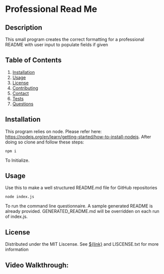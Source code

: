 # Professional Read Me

## Description
This small program creates the correct formatting for a professional README with user input to populate fields if given

## Table of Contents
<ol>
  <li><a href="#Installation">Installation</a></li>
  <li><a href="#usage">Usage</a></li>
  <li><a href="#license">License</a></li>
  <li><a href="#contributing">Contributing</a></li>
  <li><a href="#contact">Contact</a></li>
  <li><a href="#tests">Tests</a></li>
  <li><a href="#questions">Questions</a></li>
</ol>

## Installation
This program relies on node. Please refer here: https://nodejs.org/en/learn/getting-started/how-to-install-nodejs. After doing so clone and follow these steps:
```
npm i
```
To Initialize. 
## Usage
Use this to make a well structured README.md file for GitHub repositories 
```
node index.js
```
To run the command line questionnaire. A sample generated README is already provided. GENERATED_README.md will be overridden on each run of index.js.

## License
Distributed under the MIT Liscense. See [${link}](https://opensource.org/license/mit) and LISCENSE.txt for more information

## Video Walkthrough:

